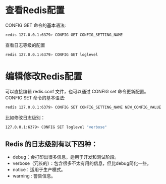 # 查看Redis配置
CONFIG GET 命令的基本语法:
````sh
redis 127.0.0.1:6379> CONFIG GET CONFIG_SETTING_NAME
````
查看日志等级的配置
````sh
redis 127.0.0.1:6379> CONFIG GET loglevel
````
# 编辑修改Redis配置
可以直接编辑 redis.conf 文件，也可以通过 CONFIG set 命令更新配置。  
CONFIG SET 命令的基本语法:
````sh
redis 127.0.0.1:6379> CONFIG SET CONFIG_SETTING_NAME NEW_CONFIG_VALUE
````
比如修改日志级别：
````sh
127.0.0.1:6379> CONFIG SET loglevel "verbose"
````
## Redis 的日志级别有以下四种：
- debug：会打印出很多信息，适用于开发和测试阶段。
- verbose（冗长的）：包含很多不太有用的信息，但比debug简化一些。
- notice：适用于生产模式。
- warning : 警告信息。
